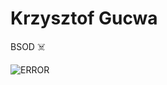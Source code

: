 # Krzysztof Gucwa

BSOD ☠️

![ERROR](https://neosmart.net/wiki/wp-content/uploads/sites/5/2014/06/0x000000D1.png)
